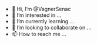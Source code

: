 - 👋 Hi, I’m @VagnerSenac
- 👀 I’m interested in ...
- 🌱 I’m currently learning ...
- 💞️ I’m looking to collaborate on ...
- 📫 How to reach me ...

<!---
VagnerSenac/VagnerSenac is a ✨ special ✨ repository because its `README.md` (this file) appears on your GitHub profile.
You can click the Preview link to take a look at your changes.
--->
